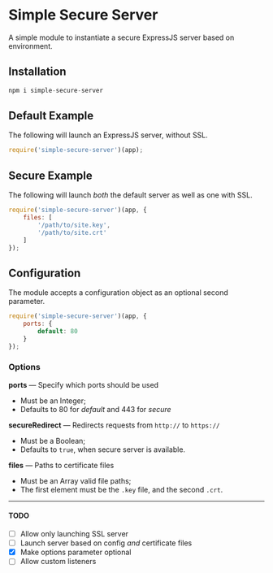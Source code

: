 # Simple Secure Server
A simple module to instantiate a secure ExpressJS server based on environment.

## Installation
```js
npm i simple-secure-server
```

## Default Example
The following will launch an ExpressJS server, without SSL.
```js
require('simple-secure-server')(app);
```

## Secure Example
The following will launch _both_ the default server as well as one with SSL.
```js
require('simple-secure-server')(app, {
    files: [
        '/path/to/site.key',
        '/path/to/site.crt'
    ]
});
```

## Configuration
The module accepts a configuration object as an optional second parameter.
```js
require('simple-secure-server')(app, {
    ports: {
        default: 80
    }
});
```

### Options
__ports__ &mdash; Specify which ports should be used
- Must be an Integer;
- Defaults to 80 for _default_ and 443 for _secure_

__secureRedirect__ &mdash; Redirects requests from `http://` to `https://`
- Must be a Boolean;
- Defaults to `true`, when secure server is available.

__files__ &mdash; Paths to certificate files
- Must be an Array valid file paths;
- The first element must be the `.key` file, and the second `.crt`.

____
#### TODO
- [ ] Allow only launching SSL server
- [ ] Launch server based on config _and_ certificate files
- [x] Make options parameter optional
- [ ] Allow custom listeners
